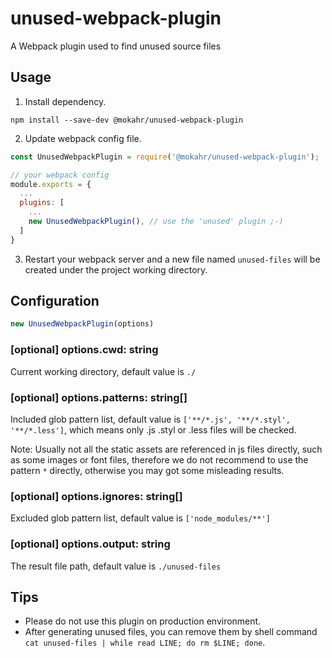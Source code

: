 # unused-webpack-plugin

A Webpack plugin used to find unused source files


## Usage

1. Install dependency.

`npm install --save-dev @mokahr/unused-webpack-plugin`

2. Update webpack config file.

```js
const UnusedWebpackPlugin = require('@mokahr/unused-webpack-plugin');

// your webpack config
module.exports = {
  ...
  plugins: [
    ...
    new UnusedWebpackPlugin(), // use the 'unused' plugin ;-)
  ]
}
```

3. Restart your webpack server and a new file named `unused-files` will be created under the project working directory.

## Configuration

```js
new UnusedWebpackPlugin(options)
```

### [optional] options.cwd: string

Current working directory, default value is `./`

### [optional] options.patterns: string[]

Included glob pattern list, default value is `['**/*.js', '**/*.styl', '**/*.less']`, which means only .js .styl or .less files will be checked.

Note: Usually not all the static assets are referenced in js files directly, such as some images or font files, therefore we do not recommend to use the pattern `*` directly, otherwise you may got some misleading results.

### [optional] options.ignores: string[]

Excluded glob pattern list, default value is `['node_modules/**']`

### [optional] options.output: string

The result file path, default value is `./unused-files`

## Tips

- Please do not use this plugin on production environment.
- After generating unused files, you can remove them by shell command `cat unused-files | while read LINE; do rm $LINE; done`.
